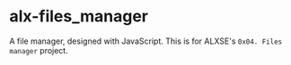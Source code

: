 # alx-files_manager
A file manager, designed with JavaScript. This is for  ALXSE's `0x04. Files manager` project.
